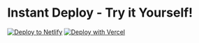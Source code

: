 # Instant Deploy - Try it Yourself!
[![Deploy to Netlify](https://www.netlify.com/img/deploy/button.svg)](https://app.netlify.com/start/deploy?repository=https://github.com/xiliourt/Apple-Appstore-Regional-Pricing-Scraper/)
[![Deploy with Vercel](https://vercel.com/button)](https://vercel.com/new/clone?repository-url=https://github.com/xiliourt/Apple-Appstore-Regional-Pricing-Scraper/)
